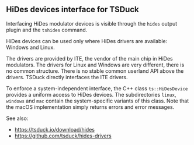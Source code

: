 ## HiDes devices interface for TSDuck

Interfacing HiDes modulator devices is visible through the `hides` output plugin
and the `tshides` command.

HiDes devices can be used only where HiDes drivers are available: Windows and Linux.

The drivers are provided by ITE, the vendor of the main chip in HiDes modulators.
The drivers for Linux and Windows are very different, there is no common structure.
There is no stable common userland API above the drivers. TSDuck directly interfaces
the ITE drivers.

To enforce a system-independent interface, the C++ class `ts::HiDesDevice` provides
a uniform access to HiDes devices. The subdirectories `linux`, `windows` and `mac`
contain the system-specific variants of this class. Note that the macOS implementation
simply returns errors and error messages.

See also:
- https://tsduck.io/download/hides
- https://github.com/tsduck/hides-drivers
